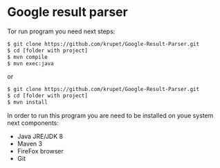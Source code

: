 # Google result parser
Tor run program you need next steps:
```sh
$ git clone https://github.com/krupet/Google-Result-Parser.git
$ cd [folder with project]
$ mvn compile
$ mvn exec:java
```
or
```sh
$ git clone https://github.com/krupet/Google-Result-Parser.git
$ cd [folder with project]
$ mvn install
```

In order to run this program you are need to be installed on youe system next components:
  - Java JRE/JDK 8
  - Maven 3
  - FireFox browser
  - Git